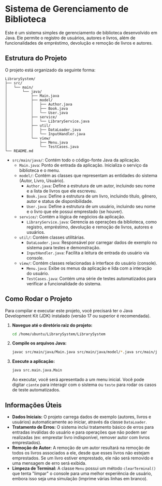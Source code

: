 # Sistema de Gerenciamento de Biblioteca

Este é um sistema simples de gerenciamento de biblioteca desenvolvido em Java. Ele permite o registro de usuários, autores e livros, além de funcionalidades de empréstimo, devolução e remoção de livros e autores.

## Estrutura do Projeto

O projeto está organizado da seguinte forma:

```
LibrarySystem/
├── src/
│   └── main/
│       └── java/
│           ├── Main.java
│           ├── model/
│           │   ├── Author.java
│           │   ├── Book.java
│           │   └── User.java
│           ├── service/
│           │   └── LibraryService.java
│           ├── util/
│           │   ├── DataLoader.java
│           │   └── InputHandler.java
│           └── view/
│               ├── Menu.java
│               └── TestCases.java
└── README.md
```

- `src/main/java/`: Contém todo o código-fonte Java da aplicação.
  - `Main.java`: Ponto de entrada da aplicação. Inicializa o serviço da biblioteca e o menu.
  - `model/`: Contém as classes que representam as entidades do sistema (Autor, Livro, Usuário).
    - `Author.java`: Define a estrutura de um autor, incluindo seu nome e a lista de livros que ele escreveu.
    - `Book.java`: Define a estrutura de um livro, incluindo título, gênero, autor e status de disponibilidade.
    - `User.java`: Define a estrutura de um usuário, incluindo seu nome e o livro que ele possui emprestado (se houver).
  - `service/`: Contém a lógica de negócios da aplicação.
    - `LibraryService.java`: Gerencia as operações da biblioteca, como registro, empréstimo, devolução e remoção de livros, autores e usuários.
  - `util/`: Contém classes utilitárias.
    - `DataLoader.java`: Responsável por carregar dados de exemplo no sistema para testes e demonstração.
    - `InputHandler.java`: Facilita a leitura de entrada do usuário via console.
  - `view/`: Contém classes relacionadas à interface do usuário (console).
    - `Menu.java`: Exibe os menus da aplicação e lida com a interação do usuário.
    - `TestCases.java`: Contém uma série de testes automatizados para verificar a funcionalidade do sistema.

## Como Rodar o Projeto

Para compilar e executar este projeto, você precisará ter o Java Development Kit (JDK) instalado (versão 17 ou superior é recomendada).

1.  **Navegue até o diretório raiz do projeto:**

    ```bash
    cd /home/ubuntu/LibrarySystem/LibrarySystem
    ```

2.  **Compile os arquivos Java:**

    ```bash
    javac src/main/java/Main.java src/main/java/model/*.java src/main/java/service/*.java src/main/java/util/*.java src/main/java/view/*.java
    ```

3.  **Execute a aplicação:**

    ```bash
    java src.main.java.Main
    ```

    Ao executar, você será apresentado a um menu inicial. Você pode digitar `ciente` para interagir com o sistema ou `teste` para rodar os casos de teste automatizados.

## Informações Úteis

-   **Dados Iniciais:** O projeto carrega dados de exemplo (autores, livros e usuários) automaticamente ao iniciar, através da classe `DataLoader`.
-   **Tratamento de Erros:** O sistema inclui tratamento básico de erros para entradas inválidas do usuário e para operações que não podem ser realizadas (ex: emprestar livro indisponível, remover autor com livros emprestados).
-   **Remoção de Autor:** A remoção de um autor resultará na remoção de todos os livros associados a ele, desde que esses livros não estejam emprestados. Se um livro estiver emprestado, ele não será removido e uma mensagem de erro será exibida.
-   **Limpeza de Terminal:** A classe `Menu` possui um método `clearTerminal()` que tenta "limpar" o console para uma melhor experiência de usuário, embora isso seja uma simulação (imprime várias linhas em branco).


